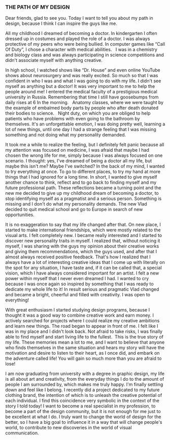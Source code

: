 ### THE PATH OF MY DESIGN

Dear friends, glad to see you. Today I want to tell you about my path in design, because I think I can inspire the guys like me.

All my childhood I dreamed of becoming a doctor. In kindergarten I often dressed up in costumes and played the role of a doctor. I was always protective of my peers who were being bullied.
In computer games like “Call Of Duty”, I chose a character with medical abilities.   I was in a chemistry and biology class and was always participating in science competitions and didn't associate myself with anything creative. 

In high school, I watched shows like “Dr. House” and even online YouTube shows about neurosurgery and was really excited. So much so that I was confident in who I was and what I was going to do with my life. I didn't see myself as anything but a doctor! It was very important to me to help the people around me!
I entered the medical faculty of a prestigious medical university in Russia. Remembering that time I still have goosebumps from daily rises at 6 In the morning.   Anatomy classes, where we were taught by the example of embalmed body parts by people who after death donated their bodies to science.   Night duty, on which you are obliged to help patients who have problems with even going to the bathroom by themselves. It's an unforgettable emotion, I was doing pretty well, learning a lot of new things, until one day I had a strange feeling that I was missing something and not doing what my personality demanded. 

It took me a while to realize the feeling, but I definitely felt panic because all my attention was focused on medicine, I was afraid that maybe I had chosen the wrong life for me, simply because I was always focused on one scenario. I thought: yes, I've dreamed of being a doctor all my life, but maybe this isn't me? 
Maybe I've switched? In the back of my mind, I wanted to try everything at once. To go to different places, to try my hand at more things that I had ignored for a long time. 
In short, I wanted to give myself another chance to think, reflect and to go back to finding myself and my future professional path.
These reflections became a turning point and the new me decided to give up my childhood dream of becoming a doctor, to stop identifying myself as a pragmatist and a serious person. Something is missing and I don't do what my personality demands. 
The new Vlad decided to quit medical school and go to Europe in search of new opportunities.

It is no exaggeration to say that my life changed after that. On new place, I started to make international friendships, which were mostly related to the visual arts. 
I felt completely new.
I became really interested and I started to discover new personality traits in myself. 
I realized that, without noticing it myself, I was sharing with the guys my opinion about their creative works and giving them recommendations, which the guys used, and after that I almost always received positive feedback. That's how I realized that I always have a lot of interesting creative ideas that I come up with literally on the spot for any situation, I have taste and, if it can be called that, a special vision, which I have always considered important for an artist. I felt a new power within myself that I never even dreamed I had. 
I wanted to cry because I was once again so inspired by something that I was ready to dedicate my whole life to it! In result serious and pragmatic Vlad changed and became a bright, cheerful and filled with creativity. I was open to everything! 

With great enthusiasm I started studying design programs, because I thought it was a good way to combine creative work and earn money. 
I actively searched for projects where I could realize my creative ambitions and learn new things. The road began to appear in front of me. I felt like I was in my place and I didn't look back. Not afraid to take risks, I was finally able to find myself and start living life to the fullest.  This is the true story of my life. 
These memories mean a lot to me, and I want to believe that anyone who finds themselves in the same situation and hears my story will have the motivation and desire to listen to their heart, as I once did, and embark on the adventure called life! You will gain so much more than you are afraid to lose!

I am now graduating from university with a degree in graphic design, my life is all about art and creativity, from the everyday things I do to the amount of people I am surrounded by, which makes me truly happy. I'm finally settling down and feel like I belong. I recently did a project dedicated to my future clothing brand, the intention of which is to unleash the creative potential of each individual. I find this coincidence very symbolic in the context of the story I told today!
I want to become a real specialist in my profession, to become a part of the design community, but it is not enough for me just to be excellent at what I do. I truly want to change the world of design for the better, so I have a big goal to influence it in a way that will change people's world, to contribute to new discoveries in the world of visual communication.
